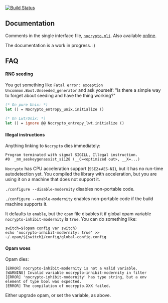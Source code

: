 [![Build Status](https://travis-ci.org/mirleft/ocaml-nocrypto.svg?branch=master)](https://travis-ci.org/mirleft/ocaml-nocrypto)

## Documentation

Comments in the single interface file, [`nocrypto.mli`][nocrypto-mli]. Also available [online][docs].

The documentation is a work in progress. :)

## FAQ

#### RNG seeding

You get something like `Fatal error: exception Uncommon.Boot.Unseeded_generator` and ask yourself: "Is there a simple way to forget about seeding and have the thing working?"

```OCaml
(* On pure Unix: *)
let () = Nocrypto_entropy_unix.initialize ()

(* On Lwt/Unix: *)
let () = ignore @@ Nocrypto_entropy_lwt.initialize ()
```

#### Illegal instructions

Anything linking to `Nocrypto` dies immediately:

```
Program terminated with signal SIGILL, Illegal instruction.
#0  _mm_aeskeygenassist_si128 (__C=<optimized out>, __X=...)
```

`Nocrypto` has CPU acceleration support (`SSE2`+`AES-NI`), but it has no run-time autodetection yet. You
compiled the library with acceleration, but you are using it on a machine that does not support it.

`./configure --disable-modernity` disables non-portable code.

`./configure --enable-modernity` enables non-portable code if the build machine supports it.

It defaults to `enable`, but the `opam` file disables it if global opam variable
`nocrypto-inhibit-modernity` is `true`. You can do something like:

```
switch=$(opam config var switch)
echo 'nocrypto-inhibit-modernity: true' >> ~/.opam/${switch}/config/global-config.config
```

#### Opam woes

Opam dies:

```
[ERROR] nocrypto-inhibit-modernity is not a valid variable.
[WARNING] Invalid variable nocrypto-inhibit-modernity in filter
[ERROR] 'nocrypto-inhibit-modernity' has type string, but a env element of type bool was expected.
[ERROR] The compilation of nocrypto.XXX failed.
```

Either upgrade opam, or set the variable, as above.


[docs]: http://mirleft.github.io/ocaml-nocrypto
[nocrypto-mli]: https://github.com/mirleft/ocaml-nocrypto/blob/master/src/nocrypto.mli
